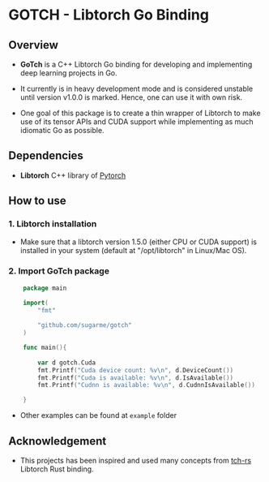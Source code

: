 # GOTCH - Libtorch Go Binding


## Overview

- **GoTch** is a C++ Libtorch Go binding for developing and implementing deep
    learning projects in Go.

- It currently is in heavy development mode and is considered unstable until
    version v1.0.0 is marked. Hence, one can use it with own risk. 

- One goal of this package is to create a thin wrapper of Libtorch to make use of
    its tensor APIs and CUDA support while implementing as much
    idiomatic Go as possible. 

## Dependencies

- **Libtorch** C++ library of [Pytorch](https://pytorch.org/)

## How to use

### 1. Libtorch installation

- Make sure that a libtorch version 1.5.0 (either CPU or CUDA support) is
    installed in your system (default at "/opt/libtorch" in Linux/Mac OS). 

### 2. Import **GoTch** package

```go
    package main

    import(
        "fmt"
        
        "github.com/sugarme/gotch"
    )

    func main(){
        
        var d gotch.Cuda
        fmt.Printf("Cuda device count: %v\n", d.DeviceCount())
        fmt.Printf("Cuda is available: %v\n", d.IsAvailable())
        fmt.Printf("Cudnn is available: %v\n", d.CudnnIsAvailable())

    }
```

- Other examples can be found at `example` folder


## Acknowledgement

- This projects has been inspired and used many concepts from [tch-rs](https://github.com/LaurentMazare/tch-rs)
    Libtorch Rust binding. 

